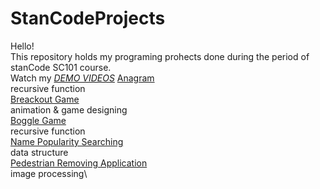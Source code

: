 # StanCodeProjects
Hello!\
This repository holds my programing prohects done during the period of stanCode SC101 course. \
Watch my *[DEMO VIDEOS](https://drive.google.com/drive/folders/1qzuPPtpIXFWCnDp-ILZS-q227XHLDFM2?usp=sharing)*
[Anagram](https://github.com/Aping1100/StanCodeProjects/tree/main/anagram)\
   recursive function\
[Breackout Game](https://github.com/Aping1100/StanCodeProjects/tree/main/break_out_game)\
   animation & game designing\
[Boggle Game](https://github.com/Aping1100/StanCodeProjects/tree/main/boggle)\
   recursive function\
[Name Popularity Searching](https://github.com/Aping1100/StanCodeProjects/tree/main/babyname_search)\
   data structure\
[Pedestrian Removing Application](https://github.com/Aping1100/StanCodeProjects/tree/main/stanCodoshop)\
   image processing\
